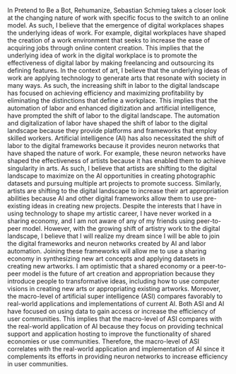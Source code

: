 In Pretend to Be a Bot, Rehumanize, Sebastian Schmieg takes a closer look at the changing nature of work with specific focus to the switch to an online model. As such, I believe that the emergence of digital workplaces shapes the underlying ideas of work. For example, digital workplaces have shaped the creation of a work environment that seeks to increase the ease of acquiring jobs through online content creation. This implies that the underlying idea of work in the digital workplace is to promote the effectiveness of digital labor by making freelancing and outsourcing its defining features. In the context of art, I believe that the underlying ideas of work are applying technology to generate arts that resonate with society in many ways. 
	As such, the increasing shift in labor to the digital landscape has focused on achieving efficiency and maximizing profitability by eliminating the distinctions that define a workplace. This implies that the automation of labor and enhanced digitization and artificial intelligence, have prompted the shift of labor to the digital landscape. The automation and digitalization of labor have shaped the shift of labor to the digital landscape because they provide platforms and frameworks that employ skilled workers. Artificial intelligence (AI) has also necessitated the shift of labor to the digital frameworks because it provides neuron networks that have shaped the nature of work. For example, these neuron networks have shaped the effectiveness of artists because it has enabled them to achieve singularity in arts. As such, I believe that artists are shifting to the digital landscape to maximize on the AI opportunities in creating photographic datasets and pursuing multiple art projects to promote success. Similarly, artists are shifting to the digital landscape to increase their art appropriation abilities because AI and other digital frameworks allow them to use pre-existing ideas in creating new projects.
	Despite the interests that I have in using technology to shape my artistic career, I have never worked in a sharing economy, and I am not aware of any of my friends using peer-to-peer model. However, with the growing shift of artistry work to the digital landscape, I believe that I will realize my dream since I will be able to join the digital frameworks and neuron networks created by AI and labor automation. Joining these frameworks will allow me to use a sharing economy in synthesizing new art concepts and applying datasets in creating new artworks. I am optimistic that a shared economy or a peer-to-peer model is the future of art creation and appropriation because they introduce people to transformative ideas, including how to use computer visions in creating new arts or appropriating existing artworks. 
	Moreover, the macro-level of artificial super intelligence (ASI) compares favorably to real-world applications and implementations of current AI. Both ASI and AI have focused on using data to gain access or increase the efficiency of user communities. This implies that the macro-level of ASI compares with the real-world application of AI because they focus on providing technical support and application hosting to improve the functionality of shared economies or use communities. Therefore, the macro-level of ASI correlates with the real-world application and implementation of AI since it complements its efforts in providing neuron networks to increase efficiency in user communities.
